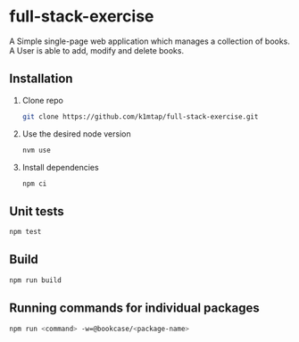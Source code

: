 # full-stack-exercise

A Simple single-page web application which manages a collection of books. A User is able to add, modify and delete books.

## Installation

1. Clone repo
   ```bash
   git clone https://github.com/k1mtap/full-stack-exercise.git
   ```
2. Use the desired node version

   ```bash
   nvm use
   ```

3. Install dependencies
   ```bash
   npm ci
   ```

## Unit tests

```bash
npm test
```

## Build

```bash
npm run build
```

## Running commands for individual packages

```bash
npm run <command> -w=@bookcase/<package-name>
```
